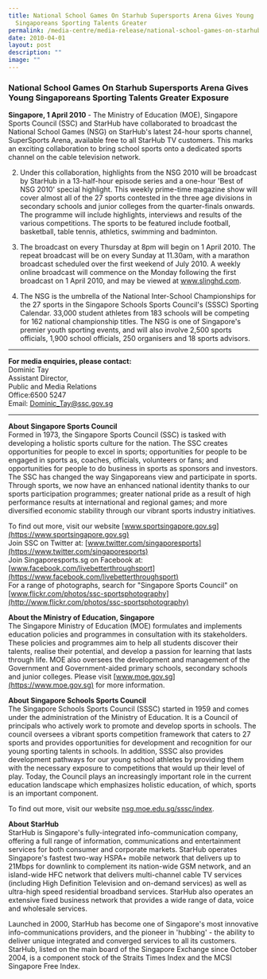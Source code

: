 ```yaml
---
title: National School Games On Starhub Supersports Arena Gives Young
  Singaporeans Sporting Talents Greater
permalink: /media-centre/media-release/national-school-games-on-starhub-supersports-arena-gives-young-singapore/
date: 2010-04-01
layout: post
description: ""
image: ""
---
```

### **National School Games On Starhub Supersports Arena Gives Young Singaporeans Sporting Talents Greater Exposure**

**Singapore, 1 April 2010** - The Ministry of Education (MOE), Singapore Sports Council (SSC) and StarHub have collaborated to broadcast the National School Games (NSG) on StarHub's latest 24-hour sports channel, SuperSports Arena, available free to all StarHub TV customers. This marks an exciting collaboration to bring school sports onto a dedicated sports channel on the cable television network.

2. Under this collaboration, highlights from the NSG 2010 will be broadcast by StarHub in a 13-half-hour episode series and a one-hour 'Best of NSG 2010' special highlight. This weekly prime-time magazine show will cover almost all of the 27 sports contested in the three age divisions in secondary schools and junior colleges from the quarter-finals onwards. The programme will include highlights, interviews and results of the various competitions. The sports to be featured include football, basketball, table tennis, athletics, swimming and badminton.

3. The broadcast on every Thursday at 8pm will begin on 1 April 2010. The repeat broadcast will be on every Sunday at 11.30am, with a marathon broadcast scheduled over the first weekend of July 2010. A weekly online broadcast will commence on the Monday following the first broadcast on 1 April 2010, and may be viewed at www.slinghd.com.

4. The NSG is the umbrella of the National Inter-School Championships for the 27 sports in the Singapore Schools Sports Council's (SSSC) Sporting Calendar. 33,000 student athletes from 183 schools will be competing for 162 national championship titles. The NSG is one of Singapore's premier youth sporting events, and will also involve 2,500 sports officials, 1,900 school officials, 250 organisers and 18 sports advisors.

---

**For media enquiries, please contact:**
<br>
Dominic Tay<br>
Assistant Director,<br>
Public and Media Relations<br>
Office:6500 5247<br>
Email: [Dominic_Tay@ssc.gov.sg](mailto:Dominic_Tay@ssc.gov.sg)

---

**About Singapore Sports Council**<br>
Formed in 1973, the Singapore Sports Council (SSC) is tasked with developing a holistic sports culture for the nation. The SSC creates opportunities for people to excel in sports; opportunities for people to be engaged in sports as, coaches, officials, volunteers or fans; and opportunities for people to do business in sports as sponsors and investors. The SSC has changed the way Singaporeans view and participate in sports. Through sports, we now have an enhanced national identity thanks to our sports participation programmes; greater national pride as a result of high performance results at international and regional games; and more diversified economic stability through our vibrant sports industry initiatives.

To find out more, visit our website [www.sportsingapore.gov.sg](https://www.sportsingapore.gov.sg)<br>
Join SSC on Twitter at: [www.twitter.com/singaporesports](https://www.twitter.com/singaporesports)<br>
Join Singaporesports.sg on Facebook at: [www.facebook.com/livebetterthroughsport](https://www.facebook.com/livebetterthroughsport)<br>
For a range of photographs, search for "Singapore Sports Council" on [www.flickr.com/photos/ssc-sportsphotography](http://www.flickr.com/photos/ssc-sportsphotography)
 
**About the Ministry of Education, Singapore**<br>
The Singapore Ministry of Education (MOE) formulates and implements education policies and programmes in consultation with its stakeholders. These policies and programmes aim to help all students discover their talents, realise their potential, and develop a passion for learning that lasts through life. MOE also oversees the development and management of the Government and Government-aided primary schools, secondary schools and junior colleges. Please visit [www.moe.gov.sg](https://www.moe.gov.sg) for more information.
 
**About Singapore Schools Sports Council**<br>
The Singapore Schools Sports Council (SSSC) started in 1959 and comes under the administration of the Ministry of Education. It is a Council of principals who actively work to promote and develop sports in schools. The council oversees a vibrant sports competition framework that caters to 27 sports and provides opportunities for development and recognition for our young sporting talents in schools. In addition, SSSC also provides development pathways for our young school athletes by providing them with the necessary exposure to competitions that would up their level of play. Today, the Council plays an increasingly important role in the current education landscape which emphasizes holistic education, of which, sports is an important component.

To find out more, visit our website [nsg.moe.edu.sg/sssc/index](https://nsg.moe.edu.sg/sssc/index).

**About StarHub**<br>
StarHub is Singapore's fully-integrated info-communication company, offering a full range of information, communications and entertainment services for both consumer and corporate markets. StarHub operates Singapore's fastest two-way HSPA+ mobile network that delivers up to 21Mbps for downlink to complement its nation-wide GSM network, and an island-wide HFC network that delivers multi-channel cable TV services (including High Definition Television and on-demand services) as well as ultra-high speed residential broadband services. StarHub also operates an extensive fixed business network that provides a wide range of data, voice and wholesale services.

Launched in 2000, StarHub has become one of Singapore's most innovative info-communications providers, and the pioneer in 'hubbing' - the ability to deliver unique integrated and converged services to all its customers. StarHub, listed on the main board of the Singapore Exchange since October 2004, is a component stock of the Straits Times Index and the MCSI Singapore Free Index.